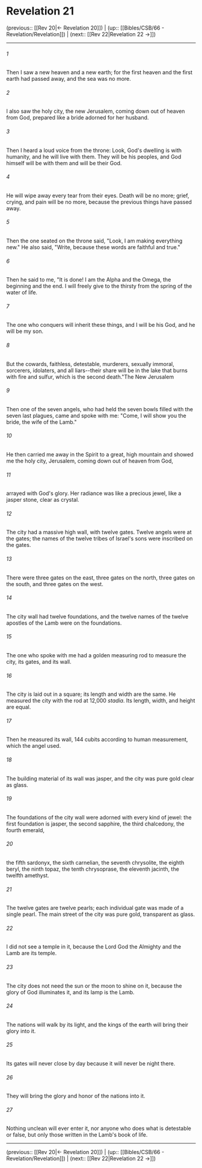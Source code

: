 # Revelation 21

(previous:: [[Rev 20|← Revelation 20]]) | (up:: [[Bibles/CSB/66 - Revelation/Revelation]]) | (next:: [[Rev 22|Revelation 22 →]])

***


###### 1 
Then I saw a new heaven and a new earth; for the first heaven and the first earth had passed away, and the sea was no more. 

###### 2 
I also saw the holy city, the new Jerusalem, coming down out of heaven from God, prepared like a bride adorned for her husband. 

###### 3 
Then I heard a loud voice from the throne: Look, God's dwelling is with humanity, and he will live with them. They will be his peoples, and God himself will be with them and will be their God. 

###### 4 
He will wipe away every tear from their eyes. Death will be no more; grief, crying, and pain will be no more, because the previous things have passed away. 

###### 5 
Then the one seated on the throne said, "Look, I am making everything new." He also said, "Write, because these words are faithful and true." 

###### 6 
Then he said to me, "It is done! I am the Alpha and the Omega, the beginning and the end. I will freely give to the thirsty from the spring of the water of life. 

###### 7 
The one who conquers will inherit these things, and I will be his God, and he will be my son. 

###### 8 
But the cowards, faithless, detestable, murderers, sexually immoral, sorcerers, idolaters, and all liars--their share will be in the lake that burns with fire and sulfur, which is the second death."The New Jerusalem 

###### 9 
Then one of the seven angels, who had held the seven bowls filled with the seven last plagues, came and spoke with me: "Come, I will show you the bride, the wife of the Lamb." 

###### 10 
He then carried me away in the Spirit to a great, high mountain and showed me the holy city, Jerusalem, coming down out of heaven from God, 

###### 11 
arrayed with God's glory. Her radiance was like a precious jewel, like a jasper stone, clear as crystal. 

###### 12 
The city had a massive high wall, with twelve gates. Twelve angels were at the gates; the names of the twelve tribes of Israel's sons were inscribed on the gates. 

###### 13 
There were three gates on the east, three gates on the north, three gates on the south, and three gates on the west. 

###### 14 
The city wall had twelve foundations, and the twelve names of the twelve apostles of the Lamb were on the foundations. 

###### 15 
The one who spoke with me had a golden measuring rod to measure the city, its gates, and its wall. 

###### 16 
The city is laid out in a square; its length and width are the same. He measured the city with the rod at 12,000 <em>stadia</em>. Its length, width, and height are equal. 

###### 17 
Then he measured its wall, 144 cubits according to human measurement, which the angel used. 

###### 18 
The building material of its wall was jasper, and the city was pure gold clear as glass. 

###### 19 
The foundations of the city wall were adorned with every kind of jewel: the first foundation is jasper, the second sapphire, the third chalcedony, the fourth emerald, 

###### 20 
the fifth sardonyx, the sixth carnelian, the seventh chrysolite, the eighth beryl, the ninth topaz, the tenth chrysoprase, the eleventh jacinth, the twelfth amethyst. 

###### 21 
The twelve gates are twelve pearls; each individual gate was made of a single pearl. The main street of the city was pure gold, transparent as glass. 

###### 22 
I did not see a temple in it, because the Lord God the Almighty and the Lamb are its temple. 

###### 23 
The city does not need the sun or the moon to shine on it, because the glory of God illuminates it, and its lamp is the Lamb. 

###### 24 
The nations will walk by its light, and the kings of the earth will bring their glory into it. 

###### 25 
Its gates will never close by day because it will never be night there. 

###### 26 
They will bring the glory and honor of the nations into it. 

###### 27 
Nothing unclean will ever enter it, nor anyone who does what is detestable or false, but only those written in the Lamb's book of life.

***

(previous:: [[Rev 20|← Revelation 20]]) | (up:: [[Bibles/CSB/66 - Revelation/Revelation]]) | (next:: [[Rev 22|Revelation 22 →]])
